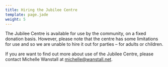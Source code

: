 ```yaml
---
title: Hiring the Jubilee Centre
template: page.jade
weight: 5
---
```


The Jubilee Centre is available for use by the community, on a fixed donation basis. However, please note that the centre has some limitations for use and so we are unable to hire it out for parties – for adults or children.

If you are want to find out more about use of the Jubilee Centre, please contact Michelle Wanstall at <michelle@wanstall.net>.